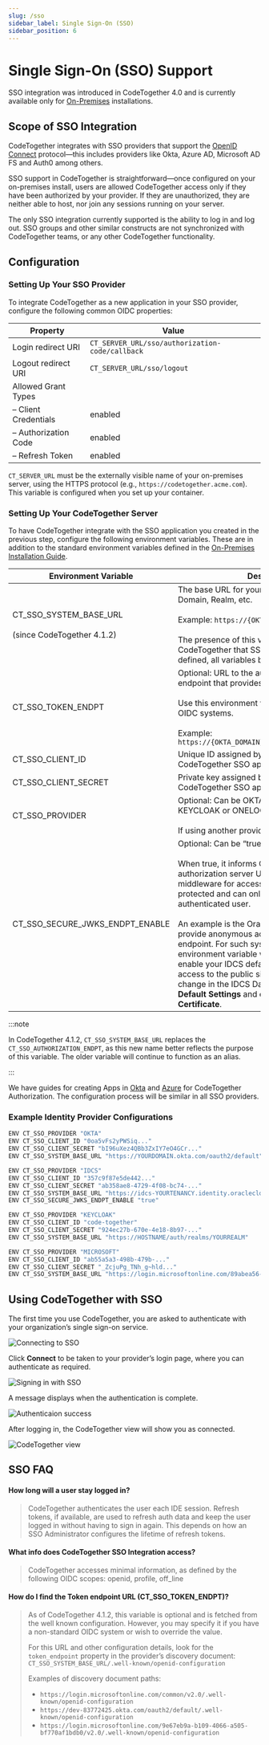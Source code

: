 ```yaml
---
slug: /sso
sidebar_label: Single Sign-On (SSO)
sidebar_position: 6
---
```


# Single Sign-On (SSO) Support

SSO integration was introduced in CodeTogether 4.0 and is currently available only for [On-Premises](https://www.codetogether.com/on-premises/) installations.

## Scope of SSO Integration

CodeTogether integrates with SSO providers that support the [OpenID Connect](https://openid.net/specs/openid-connect-core-1_0.html) protocol—this includes providers like Okta, Azure AD, Microsoft AD FS and Auth0 among others.

SSO support in CodeTogether is straightforward—once configured on your on-premises install, users are allowed CodeTogether access only if they have been authorized by your provider. If they are unauthorized, they are neither able to host, nor join any sessions running on your server.

The only SSO integration currently supported is the ability to log in and log out. SSO groups and other similar constructs are not synchronized with CodeTogether teams, or any other CodeTogether functionality.

## Configuration

### Setting Up Your SSO Provider

To integrate CodeTogether as a new application in your SSO provider, configure the following common OIDC properties:

| **Property**         | **Value**                                       |
|----------------------|-------------------------------------------------|
| Login redirect URI   | `CT_SERVER_URL/sso/authorization-code/callback` |
| Logout redirect URI  | `CT_SERVER_URL/sso/logout`                      |
| Allowed Grant Types  |                                                 |
| – Client Credentials | enabled                                         |
| – Authorization Code | enabled                                         |
| – Refresh Token      | enabled                                         |

`CT_SERVER_URL` must be the externally visible name of your on-premises server, using the HTTPS protocol (e.g., `https://codetogether.acme.com`).
This variable is configured when you set up your container.

### Setting Up Your CodeTogether Server

To have CodeTogether integrate with the SSO application you created in the previous step, configure the following environment variables. These are in addition to the standard environment variables defined in the [On-Premises Installation Guide](on-premises-installation-guide.md).

| **Environment Variable**                               | **Description**                                                                                                                                                                                                                                                                                                                                                                                                                                                                                                                                                                                                           |
|----------------------------------------------------|-----------------------------------------------------------------------------------------------------------------------------------------------------------------------------------------------------------------------------------------------------------------------------------------------------------------------------------------------------------------------------------------------------------------------------------------------------------------------------------------------------------------------------------------------------------------------------------------------------------------------|
| CT_SSO_SYSTEM_BASE_URL<br /><br />(since CodeTogether 4.1.2) | The base URL for your identity system; aka, Domain, Realm, etc.<br /><br />Example: `https://{OKTA_DOMAIN}/oauth2/default`<br /><br />The presence of this variable signals to CodeTogether that SSO is enabled. If not defined, all variables below are ignored.                                                                                                                                                                                                                                                                                                                                                                           |
| CT_SSO_TOKEN_ENDPT                                 | Optional: URL to the authorization server endpoint that provides refresh tokens.<br /><br />Use this environment variable for non-standard OIDC systems.<br /><br />Example: `https://{OKTA_DOMAIN}/oauth2/default/v1/token`                                                                                                                                                                                                                                                                                                                                                                                                                |
| CT_SSO_CLIENT_ID                                   | Unique ID assigned by the SSO provider to the CodeTogether SSO application.                                                                                                                                                                                                                                                                                                                                                                                                                                                                                                                                           |
| CT_SSO_CLIENT_SECRET                               | Private key assigned by the SSO provider to the CodeTogether SSO application.                                                                                                                                                                                                                                                                                                                                                                                                                                                                                                                                         |
| CT_SSO_PROVIDER                                    | Optional: Can be OKTA, MICROSOFT, IDCS, KEYCLOAK or ONELOGIN.<br /><br />If using another provider, omit this variable.                                                                                                                                                                                                                                                                                                                                                                                                                                                                                                   |
| CT_SSO_SECURE_JWKS_ENDPT_ENABLE                    | Optional: Can be “true” or “false”.<br /><br />When true, it informs CT_SSO that the authorization server URL used by the OpenID middleware for access to public keys is protected and can only be accessed by an authenticated user.<br /><br />An example is the Oracle IDCS, which does not provide anonymous access to its `jwks_uri` endpoint. For such systems, either include this environment variable with a value of “true”, or enable your IDCS default settings to allow access to the public signing keys. To make this change in the IDCS Dashboard, go to **Settings > Default Settings** and enable **Access Signing Certificate**. |

:::note

In CodeTogether 4.1.2, `CT_SSO_SYSTEM_BASE_URL` replaces the `CT_SSO_AUTHORIZATION_ENDPT`, as this new name better reflects the purpose of this variable. The older variable will continue to function as an alias.

:::

We have guides for creating Apps in [Okta](okta.md) and [Azure](azure.md) for CodeTogether Authorization. The configuration process will be similar in all SSO providers.

### Example Identity Provider Configurations

```bash title="Okata OpenID Connect"
ENV CT_SSO_PROVIDER "OKTA"
ENV CT_SSO_CLIENT_ID "0oa5vFs2yPWSiq..."
ENV CT_SSO_CLIENT_SECRET "bI96uXez4QBb3ZxIY7eO4GCr..."
ENV CT_SSO_SYSTEM_BASE_URL "https://YOURDOMAIN.okta.com/oauth2/default"
```

```bash title="Oracle IDCS OpenID Connect"
ENV CT_SSO_PROVIDER "IDCS"
ENV CT_SSO_CLIENT_ID "357c9f87e5de442..."
ENV CT_SSO_CLIENT_SECRET "ab358ae8-4729-4f08-bc74-..."
ENV CT_SSO_SYSTEM_BASE_URL "https://idcs-YOURTENANCY.identity.oraclecloud.com"
ENV CT_SSO_SECURE_JWKS_ENDPT_ENABLE "true"
```

```bash title="Keycloak OpenID Connect"
ENV CT_SSO_PROVIDER "KEYCLOAK"
ENV CT_SSO_CLIENT_ID "code-together"
ENV CT_SSO_CLIENT_SECRET "924ec27b-670e-4e18-8b97-..."
ENV CT_SSO_SYSTEM_BASE_URL "https://HOSTNAME/auth/realms/YOURREALM"
```

```bash title="Azure OpenID Connect"
ENV CT_SSO_PROVIDER "MICROSOFT"
ENV CT_SSO_CLIENT_ID "ab55a5a3-498b-479b-..."
ENV CT_SSO_CLIENT_SECRET "_ZcjuPg_TNh_g~hld..."
ENV CT_SSO_SYSTEM_BASE_URL "https://login.microsoftonline.com/89abea56-e91d-41f7-a8.../v2.0"
```

## Using CodeTogether with SSO

The first time you use CodeTogether, you are asked to authenticate with your organization’s single sign-on service.

![Connecting to SSO](/img/sso/ide_signed_out_2.png)

Click **Connect** to be taken to your provider’s login page, where you can authenticate as required.

![Signing in with SSO](/img/sso/browser_signing_in.png)

A message displays when the authentication is complete.

![Authenticaion success](/img/sso/browser_signed_in.png)

After logging in, the CodeTogether view will show you as connected. 

![CodeTogether view](/img/sso/ide_signed_in.png)

## SSO FAQ

#### How long will a user stay logged in?

> CodeTogether authenticates the user each IDE session. Refresh tokens, if available, are used to refresh auth data and keep the user logged in without having to sign in again. This depends on how an SSO Administrator configures the lifetime of refresh tokens.

#### What info does CodeTogether SSO Integration access?

> CodeTogether accesses minimal information, as defined by the following OIDC scopes: openid, profile, off_line

#### How do I find the Token endpoint URL (CT_SSO_TOKEN_ENDPT)?
> As of CodeTogether 4.1.2, this variable is optional and is fetched from the well known configuration. However, you may specify it if you have a non-standard OIDC system or wish to override the value.
>
> For this URL and other configuration details, look for the `token_endpoint` property in the provider’s discovery document: `CT_SSO_SYSTEM_BASE_URL/.well-known/openid-configuration`
> 
> Examples of discovery document paths:
>
> - `https://login.microsoftonline.com/common/v2.0/.well-known/openid-configuration`
> - `https://dev-83772425.okta.com/oauth2/default/.well-known/openid-configuration`
> - `https://login.microsoftonline.com/9e67eb9a-b109-4066-a505-bf770af1bdb0/v2.0/.well-known/openid-configuration`
